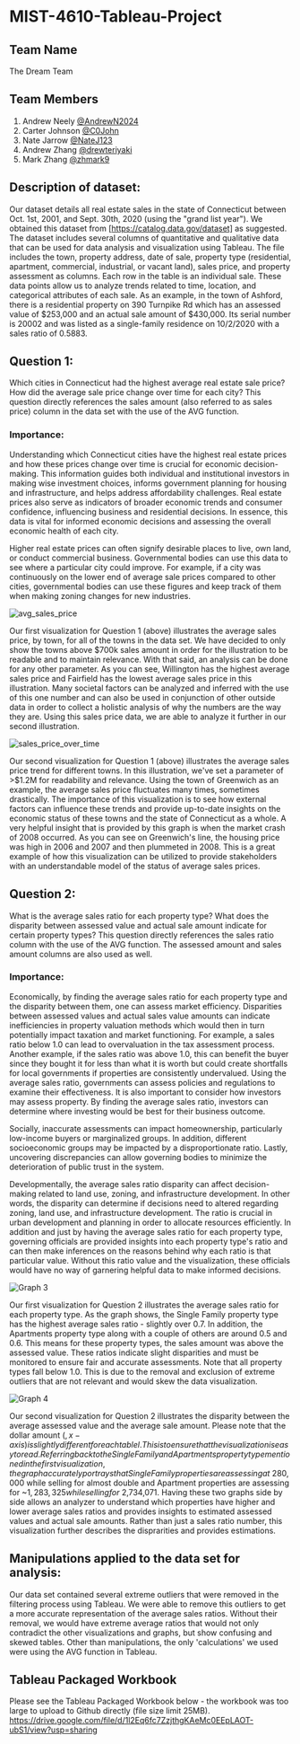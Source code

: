 # MIST-4610-Tableau-Project

## Team Name
The Dream Team

## Team Members
1. Andrew Neely [@AndrewN2024](https://github.com/AndrewN2024)
2. Carter Johnson [@C0John](https://github.com/C0John)
3. Nate Jarrow [@NateJ123](https://github.com/NateJ123/)
4. Andrew Zhang [@drewteriyaki](https://github.com/drewteriyaki)
5. Mark Zhang [@zhmark9](https://github.com/zhmark9)

## Description of dataset:
Our dataset details all real estate sales in the state of Connecticut between Oct. 1st, 2001, and Sept. 30th, 2020 (using the "grand list year"). We obtained this dataset from [https://catalog.data.gov/dataset] as suggested. The dataset includes several columns of quantitative and qualitative data that can be used for data analysis and visualization using Tableau. The file includes the town, property address, date of sale, property type (residential, apartment, commercial, industrial, or vacant land), sales price, and property assessment as columns. Each row in the table is an individual sale. These data points allow us to analyze trends related to time, location, and categorical attributes of each sale. As an example, in the town of Ashford, there is a residential property on 390 Turnpike Rd which has an assessed value of $253,000 and an actual sale amount of $430,000. Its serial number is 20002 and was listed as a single-family residence on 10/2/2020 with a sales ratio of 0.5883.

## Question 1:
Which cities in Connecticut had the highest average real estate sale price? How did the average sale price change over time for each city? This question directly references the sales amount (also referred to as sales price) column in the data set with the use of the AVG function.

### Importance:
Understanding which Connecticut cities have the highest real estate prices and how these prices change over time is crucial for economic decision-making. This information guides both individual and institutional investors in making wise investment choices, informs government planning for housing and infrastructure, and helps address affordability challenges. Real estate prices also serve as indicators of broader economic trends and consumer confidence, influencing business and residential decisions. In essence, this data is vital for informed economic decisions and assessing the overall economic health of each city.

Higher real estate prices can often signify desirable places to live, own land, or conduct commercial business. Governmental bodies can use this data to see where a particular city could improve. For example, if a city was continuously on the lower end of average sale prices compared to other cities, governmental bodies can use these figures and keep track of them when making zoning changes for new industries.


![avg_sales_price](https://github.com/C0John/MIST-4610-Tableau-Project/assets/141379047/1177c085-bb14-4799-9dd2-44e4d1d5ec87)


Our first visualization for Question 1 (above) illustrates the average sales price, by town, for all of the towns in the data set. We have decided to only show the towns above $700k sales amount in order for the illustration to be readable and to maintain relevance. With that said, an analysis can be done for any other parameter. As you can see, Willington has the highest average sales price and Fairfield has the lowest average sales price in this illustration. Many societal factors can be analyzed and inferred with the use of this one number and can also be used in conjunction of other outside data in order to collect a holistic analysis of why the numbers are the way they are. Using this sales price data, we are able to analyze it further in our second illustration.


![sales_price_over_time](https://github.com/C0John/MIST-4610-Tableau-Project/assets/141379047/bacc3387-fe98-4190-91ae-be93f908877e)


Our second visualization for Question 1 (above) illustrates the average sales price trend for different towns. In this illustration, we've set a parameter of >$1.2M for readability and relevance. Using the town of Greenwich as an example, the average sales price fluctuates many times, sometimes drastically. The importance of this visualization is to see how external factors can influence these trends and provide up-to-date insights on the economic status of these towns and the state of Connecticut as a whole. A very helpful insight that is provided by this graph is when the market crash of 2008 occurred. As you can see on Greenwich's line, the housing price was high in 2006 and 2007 and then plummeted in 2008. This is a great example of how this visualization can be utilized to provide stakeholders with an understandable model of the status of average sales prices.


## Question 2:
What is the average sales ratio for each property type? What does the disparity between assessed value and actual sale amount indicate for certain property types? This question directly references the sales ratio column with the use of the AVG function. The assessed amount and sales amount columns are also used as well.

### Importance:
Economically, by finding the average sales ratio for each property type and the disparity between them, one can assess market efficiency. Disparities between assessed values and actual sales value amounts can indicate inefficiencies in property valuation methods which would then in turn potentially impact taxation and market functioning. For example, a sales ratio below 1.0 can lead to overvaluation in the tax assessment process. Another example, if the sales ratio was above 1.0, this can benefit the buyer since they bought it for less than what it is worth but could create shortfalls for local governments if properties are consistently undervalued. Using the average sales ratio, governments can assess policies and regulations to examine their effectiveness. It is also important to consider how investors may assess property. By finding the average sales ratio, investors can determine where investing would be best for their business outcome.

Socially, inaccurate assessments can impact homeownership, particularly low-income buyers or marginalized groups. In addition, different socioeconomic groups may be impacted by a disproportionate ratio. Lastly, uncovering discrepancies can allow governing bodies to minimize the deterioration of public trust in the system.

Developmentally, the average sales ratio disparity can affect decision-making related to land use, zoning, and infrastructure development. In other words, the disparity can determine if decisions need to altered regarding zoning, land use, and infrastructure development. The ratio is crucial in urban development and planning in order to allocate resources efficiently. In addition and just by having the average sales ratio for each property type, governing officials are provided insights into each property type's ratio and can then make inferences on the reasons behind why each ratio is that particular value. Without this ratio value and the visualization, these officials would have no way of garnering helpful data to make informed decisions.


![Graph 3](https://github.com/C0John/MIST-4610-Tableau-Project/assets/148258373/d90e22b2-f506-4f96-8b09-8b480f507c9a)


Our first visualization for Question 2 illustrates the average sales ratio for each property type. As the graph shows, the Single Family property type has the highest average sales ratio - slightly over 0.7. In addition, the Apartments property type along with a couple of others are around 0.5 and 0.6. This means for these property types, the sales amount was above the assessed value. These ratios indicate slight disparities and must be monitored to ensure fair and accurate assessments. Note that all property types fall below 1.0. This is due to the removal and exclusion of extreme outliers that are not relevant and would skew the data visualization.


![Graph 4](https://github.com/C0John/MIST-4610-Tableau-Project/assets/148258373/a9e97844-cd95-44e0-9d9b-34102fdc5f7b)


Our second visualization for Question 2 illustrates the disparity between the average assessed value and the average sale amount. Please note that the dollar amount ($, x-axis) is slightly different for each tablel. This is to ensure that the visualization is easy to read. Referring back to the Single Family and Apartments property type mentioned in the first visualization, the graph accurately portrays that Single Family properties are assessing at ~$280,000 while selling for almost double and Apartment properties are assessing for ~$1,283,325 while selling for ~$2,734,071. Having these two graphs side by side allows an analyzer to understand which properties have higher and lower average sales ratios and provides insights to estimated assessed values and actual sale amounts. Rather than just a sales ratio number, this visualization further describes the disprarities and provides estimations.


## Manipulations applied to the data set for analysis:
Our data set contained several extreme outliers that were removed in the filtering process using Tableau. We were able to remove this outliers to get a more accurate representation of the average sales ratios. Without their removal, we would have extreme average ratios that would not only contradict the other visualizations and graphs, but show confusing and skewed tables. Other than manipulations, the only 'calculations' we used were using the AVG function in Tableau.


## Tableau Packaged Workbook

Please see the Tableau Packaged Workbook below - the workbook was too large to upload to Github directly (file size limit 25MB).
https://drive.google.com/file/d/1l2Eq6fc7ZzjthgKAeMc0EEpLAOT-ubS1/view?usp=sharing
